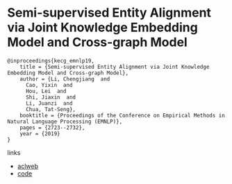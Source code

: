 # Semi-supervised Entity Alignment via Joint Knowledge Embedding Model and Cross-graph Model

```
@inproceedings{kecg_emnlp19,
    title = {Semi-supervised Entity Alignment via Joint Knowledge Embedding Model and Cross-graph Model},
    author = {Li, Chengjiang  and
      Cao, Yixin  and
      Hou, Lei  and
      Shi, Jiaxin  and
      Li, Juanzi  and
      Chua, Tat-Seng},
    booktitle = {Proceedings of the Conference on Empirical Methods in Natural Language Processing (EMNLP)},
    pages = {2723--2732},
    year = {2019}
}
```


links
- [aclweb](https://www.aclweb.org/anthology/D19-1274/)
- [code](https://github.com/THU-KEG/KECG)
